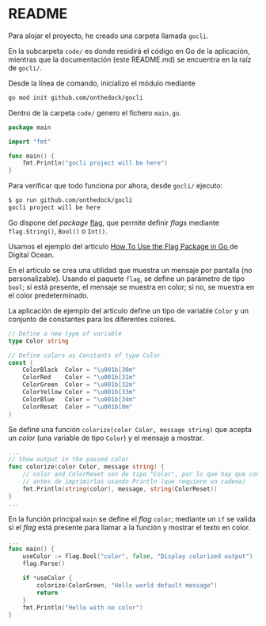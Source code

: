 # README

Para alojar el proyecto, he creado una carpeta llamada `gocli`.

En la subcarpeta `code/` es donde residirá el código en Go de la aplicación, mientras que la documentación (este README.md) se encuentra en la raíz de `gocli/`.

Desde la línea de comando, inicializo el módulo mediante

```bash
go mod init github.com/onthedock/gocli
```

Dentro de la carpeta `code/` genero el fichero `main.go`.

```go
package main

import "fmt"

func main() {
	fmt.Println("gocli project will be here")
}
```

Para verificar que todo funciona por ahora, desde `gocli/` ejecuto:

```bash
$ go run github.com/onthedock/gocli
gocli project will be here
```

Go dispone del *package* [flag](https://pkg.go.dev/flag), que permite definir *flags* mediante `flag.String()`, `Bool()` o `Int()`.

Usamos el ejemplo del artículo [How To Use the Flag Package in Go
](https://www.digitalocean.com/community/tutorials/how-to-use-the-flag-package-in-go) de Digital Ocean.

En el artículo se crea una utilidad que muestra un mensaje por pantalla (no personalizable). Usando el paquete `flag`, se define un parámetro de tipo `bool`; si está presente, el mensaje se muestra en color; si no, se muestra en el color predeterminado.

La aplicación de ejemplo del artículo define un tipo de variable `Color` y un conjunto de constantes para los diferentes colores.

```go
// Define a new type of variable
type Color string

// Define colors as Constants of type Color
const (
	ColorBlack  Color = "\u001b[30m"
	ColorRed    Color = "\u001b[31m"
	ColorGreen  Color = "\u001b[32m"
	ColorYellow Color = "\u001b[33m"
	ColorBlue   Color = "\u001b[34m"
	ColorReset  Color = "\u001b[0m"
)
```

Se define una función `colorize(color Color, message string)` que acepta un *color* (una variable de tipo `Color`) y el mensaje a mostrar.

```go
...
// Show output in the passed color
func colorize(color Color, message string) {
	// color and ColorReset son de tipo "Color", por lo que hay que convertirlas en string
	// antes de imprimirlas usando Println (que requiere un cadena)
	fmt.Println(string(color), message, string(ColorReset))
}
...
```

En la función principal `main` se define el *flag* `color`; mediante un `if` se valida si el *flag* está presente para llamar a la función y mostrar el texto en color.

```go
...
func main() {
	useColor := flag.Bool("color", false, "Display colorized output")
	flag.Parse()

	if *useColor {
		colorize(ColorGreen, "Hello world default message")
		return
	}
	fmt.Println("Hello with no color")
}
```
